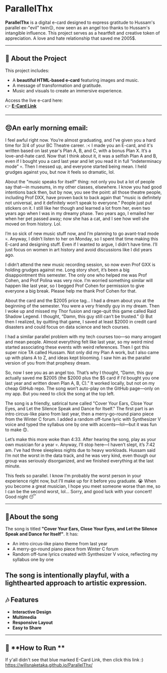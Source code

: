 # ParallelThx

**ParallelThx** is a digital e-card designed to express gratitude to Hussam's parallel ex-"evil" twin😔, now seen as an angel too thanks to Hussam's intangible influence. This project serves as a heartfelt and creative token of appreciation. A love and hate relationship that saved me 2005$.

---
## 🌟 **About the Project**

This project includes:
- A **beautiful HTML-based e-card** featuring images and music.
- A message of transformation and gratitude.
- Music and visuals to create an immersive experience.

Access the live e-card here:  
👉 **[E-Card Link](https://willsnaketaka.github.io/ParallelThx/)**

---
## 😔**An early morning email:**
I feel awful right now. You’re almost graduating, and I’ve given you a hard time for 3/4 of your BC Theatre career. :< I made you an E-card, and it's written based on last year's Plan A, B, and C, with a bonus Plan X. It’s a love-and-hate card. Now that I think about it, it was a selfish Plan A and B, even if I bought you a card last year and let you read it in full “indeterminacy mode” 💀. Then I messed up, and everyone started being mean. I held grudges against you, but now it feels so dramatic, lol.

About the "music speaks for itself" thing: not only you but a lot of people say that—in museums, in my other classes, elsewhere. I know you had good intentions back then, but by now, you see the point: all those theatre people, including Prof DXX, have proven back to back again that "music is definitely not universal, and it definitely won’t speak to everyone." People just put stickers on it. I still like her though and learned a lot from her, even two years ago when I was in my dreamy phase. Two years ago, I emailed her when her pet passed away; now she has a cat, and I see how well she moved on from history. Lol.

I’m so sick of new music stuff now, and I’m planning to go avant-trad mode 💀. Anyway, I didn’t listen to her on Monday, so I spent that time making this E-card and designing stuff. Even if I wanted to argue, I didn’t have time. I’ll just focus on women in art history and avoid discussions like I did years ago.

I didn’t attend the new music recording session, so now even Prof GXX is holding grudges against me. Long story short, it’s been a big disappointment this semester. The only one who helped me was Prof Cohen, and Prof Polina was very nice. I’m worried something similar will happen like last year, so I begged Prof Cohen for permission to give everyone a big break. Please help me thank Prof Cohen for that.

About the card and the $2005 price tag… I had a dream about you at the beginning of the semester. You were a very friendly guy in my dream. Then I woke up and missed my Thor fusion and rage-quit this game called Raid Shadow Legend. I thought, “Damn, this guy still can’t be trusted.” 😒 But then I realized, by quitting that game, I saved at least $2000 in credit card disasters and could focus on data science and tech courses.

I had a similar parallel problem with my tech courses too—so many arrogant and mean people. Almost everything felt like last year, so my weird mind started associating these events with weird references. Then I got this super nice TA called Hussam. Not only did my Plan A work, but I also came up with plans A to Z, and ideas kept blooming. I saw him as the parallel version of you from that prophesy dream.

So, now I see you as an angel too. That’s why I thought, “Damn, this guy actually saved me $2005 (the $2000 plus the $5 card if I’d bought you one last year and written down Plan A, B, C).” It worked locally, but not on my cheap GitHub repo. The song won’t auto-play on the GitHub page—only on my app. But you need to click the song at the top left.

The song is a friendly, satirical tune called "Cover Your Ears, Close Your Eyes, and Let the Silence Speak and Dance for Itself." The first part is an intro circus-like piano from last year, then a merry-go-round piano piece from the Winter C forum. I added a random off-tune lyric with Synthesizer V voice and typed the syllabus one by one with accents—lol—but it was fun to make 😊.

Let’s make this more woke than 4:33. After hearing the song, play as your own musician for a year 💀. Anyway, I’ll stop here—I haven’t slept, it’s 7:42 am. I’ve had three sleepless nights due to heavy workloads. Hussam said I’m not the worst in the data track, and he was very kind, even though our group was seriously disorganized, and we finished everything at the last minute.

This feels so parallel. I know I’m probably the worst person in your experience right now, but I’ll make up for it before you graduate. 😭 When you become a great musician, I hope you meet someone worse than me, so I can be the second worst, lol… Sorry, and good luck with your concert! Good night 😴

---
## 🤖**About the song**
The song is titled **"Cover Your Ears, Close Your Eyes, and Let the Silence Speak and Dance for Itself"**. It has:
- An intro circus-like piano theme from last year
- A merry-go-round piano piece from Winter C forum
- Random off-tune lyrics created with Synthesizer V voice, reflecting my syllabus one by one

The song is intentionally playful, with a lighthearted approach to artistic expression.
---
## 🎶 **Features**

- **Interactive Design** 
- **Multimedia** 
- **Responsive Layout** 
- **Easy to Share** 

---

## 🚀 **How to Run **

If y'all didn't see that blue marked E-Card Link, then click this link :) 
https://willsnaketaka.github.io/ParallelThx/
